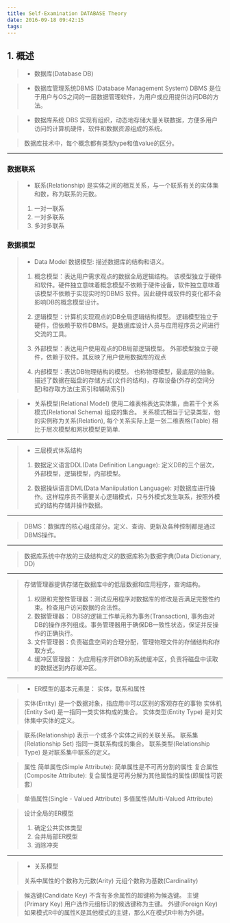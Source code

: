 ```yaml
---
title: Self-Examination DATABASE Theory
date: 2016-09-18 09:42:15
tags:
---
```


## 1. 概述
> * 数据库(Database DB)

> * 数据库管理系统DBMS (Database Management System)
> DBMS 是位于用户与OS之间的一层数据管理软件，为用户或应用提供访问DB的方法。

> * 数据库系统 DBS
> 实现有组织，动态地存储大量关联数据，方便多用户访问的计算机硬件，软件和数据资源组成的系统。

> 数据库技术中，每个概念都有类型type和值value的区分。

---
### 数据联系

> * 联系(Relationship) 是实体之间的相互关系，与一个联系有关的实体集和数，称为联系的元数。
> 1. 一对一联系
> 2. 一对多联系
> 3. 多对多联系


### 数据模型
> * Data Model 数据模型: 描述数据库的结构和语义。
> 1. 概念模型：表达用户需求观点的数据全局逻辑结构。
> 该模型独立于硬件和软件。硬件独立意味着概念模型不依赖于硬件设备，软件独立意味着该模型不依赖于实现实时的DBMS 软件。因此硬件或软件的变化都不会影响DB的概念模型设计。
>
> 2. 逻辑模型：计算机实现观点的DB全局逻辑结构模型。
> 逻辑模型独立于硬件，但依赖于软件DBMS。是数据库设计人员与应用程序员之间进行交流的工具。
> 
> 3. 外部模型：表达用户使用观点的DB局部逻辑模型。
> 外部模型独立于硬件，依赖于软件。其反映了用户使用数据库的观点
>
> 4. 内部模型：表达DB物理结构的模型。
> 也称物理模型，最底层的抽象。描述了数据在磁盘的存储方式(文件的结构)，存取设备(外存的空间分配)和存取方法(主索引和辅助索引) 
>

> * 关系模型(Relational Model)
> 使用二维表格表达实体集，由若干个关系模式(Relational Schema) 组成的集合。
> 关系模式相当于记录类型，他的实例称为关系(Relation), 每个关系实际上是一张二维表格(Table)
> 相比于层次模型和网状模型更简单.



---
> * 三层模式体系结构
> 
> 1. 数据定义语言DDL(Data Definition Language): 定义DB的三个层次，外部模型，逻辑模型，内部模型。
> 
> 2. 数据操纵语言DML(Data Maniipulation Language): 对数据库进行操作。这样程序员不需要关心逻辑模式，只与外模式发生联系，按照外模式的结构存储并操作数据。
>
> 


---
> DBMS：数据库的核心组成部分。定义、查询、更新及各种控制都是通过DBMS操作。


---
> 数据库系统中存放的三级结构定义的数据库称为数据字典(Data Dictionary, DD)


---
> 存储管理器提供存储在数据库中的低层数据和应用程序，查询结构。
> 1. 权限和完整性管理器：测试应用程序对数据库的修改是否满足完整性约束。检查用户访问数据的合法性。
> 2. 数据管理器： DBS的逻辑工作单元称为事务(Transaction), 事务由对DB的操作序列组成。事务管理器用于确保DB一致性状态，保证并反操作的正确执行。
> 3. 文件管理器：负责磁盘空间的合理分配，管理物理文件的存储结构和存取方式。
> 4. 缓冲区管理器： 为应用程序开辟DB的系统缓冲区，负责将磁盘中读取的数据送到内存缓冲区。



---
> * ER模型的基本元素是： 实体，联系和属性

> 实体(Entity) 是一个数据对象，指应用中可以区别的客观存在的事物
> 实体机(Entity Set) 是一指同一类实体构成的集合。
> 实体类型(Entity Type) 是对实体集中实体的定义。


> 联系(Relationship) 表示一个或多个实体之间的关联关系。
> 联系集(Relationship Set) 指同一类联系构成的集合。
> 联系类型(Relationship Type) 是对联系集中联系的定义。

> 属性
> 简单属性(Simple Attribute): 简单属性是不可再分割的属性
> 复合属性(Composite Attribute): 复合属性是可再分解为其他属性的属性(即属性可嵌套)


> 单值属性(Single - Valued Attribute)
> 多值属性(Multi-Valued Attribute)

> 设计全局的ER模型
> 1. 确定公共实体类型
> 2. 合并局部ER模型
> 3. 消除冲突



---
> * 关系模型
> 
> 关系中属性的个数称为元数(Arity)
> 元组个数称为基数(Cardinality)

> 候选键(Candidate Key) 不含有多余属性的超键称为候选键。
> 主键(Primary Key) 用户选作元组标识的候选键称为主键。
> 外键(Foreign Key) 如果模式R中的属性K是其他模式的主键，那么K在模式R中称为外键。



